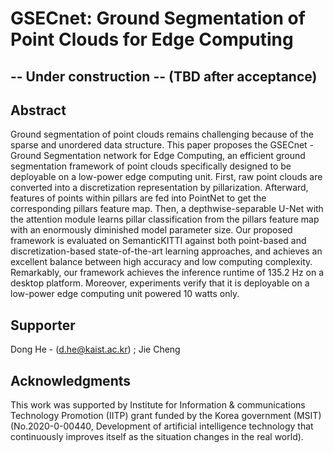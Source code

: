 # GSECnet:  Ground  Segmentation  of  Point  Clouds  for  Edge  Computing

## -- Under construction -- (TBD after acceptance)

## Abstract

Ground segmentation of point clouds remains challenging because of the sparse and unordered data structure. This paper proposes the GSECnet - Ground Segmentation network for Edge Computing, an efficient ground segmentation framework of point clouds specifically designed to be deployable on a low-power edge computing unit. First, raw point clouds are converted into a discretization representation by pillarization. Afterward, features of points within pillars are fed into PointNet to get the corresponding pillars feature map. Then, a depthwise-separable U-Net with the attention module learns pillar classification from the pillars feature map with an enormously diminished model parameter size. Our proposed framework is evaluated on SemanticKITTI against both point-based and discretization-based state-of-the-art learning approaches, and achieves an excellent balance between high accuracy and low computing complexity. Remarkably, our framework achieves the inference runtime of 135.2 Hz on a desktop platform. Moreover, experiments verify that it is deployable on a low-power edge computing unit powered 10 watts only.

## Supporter 

Dong He - (d.he@kaist.ac.kr) ; Jie Cheng 

## Acknowledgments

This work was supported by Institute for Information & communications Technology Promotion (IITP) grant funded by the Korea government (MSIT) (No.2020-0-00440, Development of artificial intelligence technology that continuously improves itself as the situation changes in the real world).
